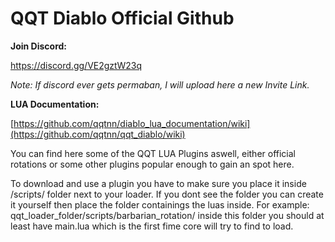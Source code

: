 # QQT Diablo Official Github

**Join Discord:**

https://discord.gg/VE2gztW23q

*Note: If discord ever gets permaban, I will upload here a new Invite Link.*

**LUA Documentation:**

[https://github.com/qqtnn/diablo_lua_documentation/wiki](https://github.com/qqtnn/qqt_diablo/wiki)


You can find here some of the QQT LUA Plugins aswell, either official rotations or some other plugins popular enough to gain an spot here.

To download and use a plugin you have to make sure you place it inside /scripts/ folder next to your loader.
If you dont see the folder you can create it yourself then place the folder containings the luas inside.
For example: qqt_loader_folder/scripts/barbarian_rotation/ inside this folder you should at least have main.lua which is the first fime core will try to find to load.
